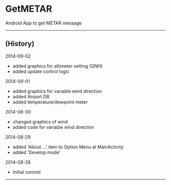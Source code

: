 GetMETAR
========

Android App to get METAR message

-----

(History)
---------

2014-09-02
- added graphics for altimeter setting (QNH)
- added update control logic

2014-09-01
- added graphics for variable wind direction
- added Airport DB
- added temperature/dewpoint meter

2014-08-30
- changed graphics of wind
- added code for variable wind direction

2014-08-29
- added 'About ...' item to Option Menu at MainActivity
- added 'Develop mode'

2014-08-28
- Initial commit

---
